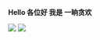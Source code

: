 **Hello 各位好 我是 一晌贪欢**

<img src="https://github-readme-stats-git-masterrstaa-rickstaa.vercel.app/api?username=3000-codes&show_icons=true&theme=material-palenight">
<img src="https://github-readme-stats-git-masterrstaa-rickstaa.vercel.app/api/top-langs/?username=3000-codes&count_private=true&layout=compact&theme=material-palenight" >
